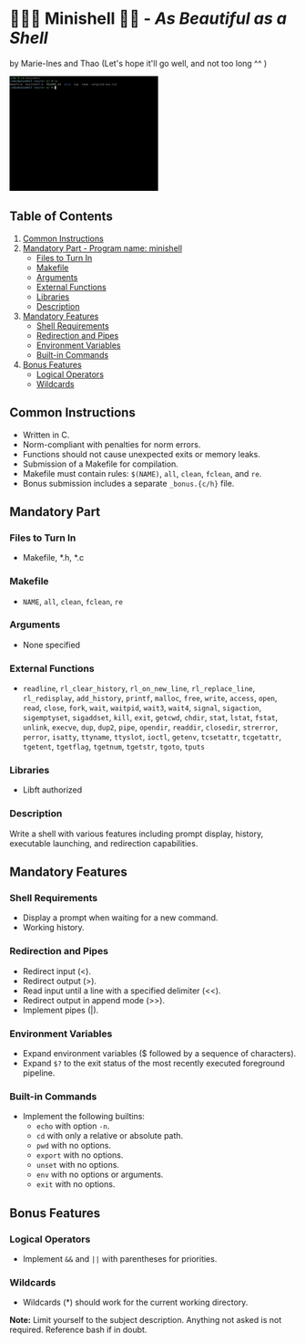 
#  🌸🦆🦢 **Minishell** 🐣🐤 - _As Beautiful as a Shell_
by Marie-Ines and Thao
(Let's hope it'll go well, and not too long ^^ )

![til](https://github.com/coviccinelle/Minishell/blob/norme/minishell_.gif)

## Table of Contents
1. [Common Instructions](#common-instructions)
2. [Mandatory Part - Program name: minishell](#mandatory-part)
   - [Files to Turn In](#files-to-turn-in)
   - [Makefile](#makefile)
   - [Arguments](#arguments)
   - [External Functions](#external-functions)
   - [Libraries](#libraries)
   - [Description](#description)
3. [Mandatory Features](#mandatory-features)
   - [Shell Requirements](#shell-requirements)
   - [Redirection and Pipes](#redirection-and-pipes)
   - [Environment Variables](#environment-variables)
   - [Built-in Commands](#built-in-commands)
4. [Bonus Features](#bonus-features)
   - [Logical Operators](#logical-operators)
   - [Wildcards](#wildcards)

## Common Instructions
- Written in C.
- Norm-compliant with penalties for norm errors.
- Functions should not cause unexpected exits or memory leaks.
- Submission of a Makefile for compilation.
- Makefile must contain rules: `$(NAME)`, `all`, `clean`, `fclean`, and `re`.
- Bonus submission includes a separate `_bonus.{c/h}` file.

## Mandatory Part

### Files to Turn In
- Makefile, *.h, *.c

### Makefile
- `NAME`, `all`, `clean`, `fclean`, `re`

### Arguments
- None specified

### External Functions
- `readline`, `rl_clear_history`, `rl_on_new_line`, `rl_replace_line`, `rl_redisplay`, `add_history`, `printf`, `malloc`, `free`, `write`, `access`, `open`, `read`, `close`, `fork`, `wait`, `waitpid`, `wait3`, `wait4`, `signal`, `sigaction`, `sigemptyset`, `sigaddset`, `kill`, `exit`, `getcwd`, `chdir`, `stat`, `lstat`, `fstat`, `unlink`, `execve`, `dup`, `dup2`, `pipe`, `opendir`, `readdir`, `closedir`, `strerror`, `perror`, `isatty`, `ttyname`, `ttyslot`, `ioctl`, `getenv`, `tcsetattr`, `tcgetattr`, `tgetent`, `tgetflag`, `tgetnum`, `tgetstr`, `tgoto`, `tputs`

### Libraries
- Libft authorized

### Description
Write a shell with various features including prompt display, history, executable launching, and redirection capabilities.

## Mandatory Features

### Shell Requirements
- Display a prompt when waiting for a new command.
- Working history.

### Redirection and Pipes
- Redirect input (<).
- Redirect output (>).
- Read input until a line with a specified delimiter (<<).
- Redirect output in append mode (>>).
- Implement pipes (|).

### Environment Variables
- Expand environment variables ($ followed by a sequence of characters).
- Expand `$?` to the exit status of the most recently executed foreground pipeline.

### Built-in Commands
- Implement the following builtins:
  - `echo` with option `-n`.
  - `cd` with only a relative or absolute path.
  - `pwd` with no options.
  - `export` with no options.
  - `unset` with no options.
  - `env` with no options or arguments.
  - `exit` with no options.

## Bonus Features

### Logical Operators
- Implement `&&` and `||` with parentheses for priorities.

### Wildcards
- Wildcards (*) should work for the current working directory.

**Note:** Limit yourself to the subject description. Anything not asked is not required. Reference bash if in doubt.


